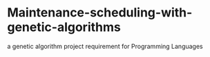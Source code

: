 # Maintenance-scheduling-with-genetic-algorithms

a genetic algorithm project requirement for Programming Languages
